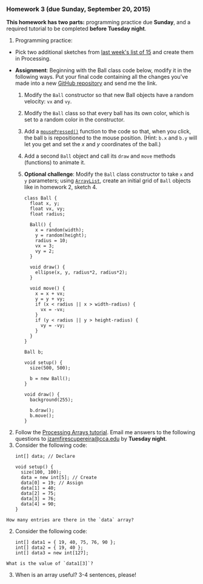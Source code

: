 ### Homework 3 (due Sunday, September 20, 2015)

**This homework has two parts:** programming practice due **Sunday**, and a required tutorial to be completed **before Tuesday night**.

1. Programming practice:
  - Pick two additional sketches from [last week's list of 15](week2.md) and create them in Processing.
  
  - **Assignment**: Beginning with the Ball class code below, modify it in the following ways. Put your final code containing all the changes you've made into a new [GitHub repository](../github-guide.md#to-create-a-new-repository) and send me the link.
    1. Modify the `Ball` constructor so that new Ball objects have a random velocity: `vx` and `vy`.
    2. Modify the `Ball` class so that every ball has its own color, which is set to a random color in the constructor.
    3. Add a [`mousePressed()`](https://processing.org/reference/mousePressed_.html) function to the code so that, when you click, the ball `b` is repositioned to the mouse position. (Hint: `b.x` and `b.y` will let you get and set the *x* and *y* coordinates of the ball.)
    4. Add a second `Ball` object and call its `draw` and `move` methods (functions) to animate it.
    5. **Optional challenge**: Modify the `Ball` class constructor to take `x` and `y` parameters; using [`ArrayList`](https://processing.org/reference/ArrayList.html), create an initial grid of `Ball` objects like in homework 2, sketch 4.
    
        ```Processing
        class Ball {
          float x, y;
          float vx, vy;
          float radius;

          Ball() {
            x = random(width);
            y = random(height);
            radius = 10;
            vx = 3;
            vy = 2;
          }

          void draw() {
            ellipse(x, y, radius*2, radius*2);
          }

          void move() {
            x = x + vx;
            y = y + vy;
            if (x < radius || x > width-radius) {
              vx = -vx;
            }
            if (y < radius || y > height-radius) {
              vy = -vy;
            }
          }
        }

        Ball b;

        void setup() {
          size(500, 500);

          b = new Ball();
        }

        void draw() {
          background(255);

          b.draw();
          b.move();
        }
        ```

2. Follow the [Processing Arrays tutorial](https://processing.org/tutorials/arrays/). Email me answers to the following questions to [jzamfirescupereira@cca.edu](mailto:jzamfirescupereira@cca.edu) by **Tuesday night**.
  1. Consider the following code:
        ```Processing
        int[] data; // Declare

        void setup() {
          size(100, 100);
          data = new int[5]; // Create
          data[0] = 19; // Assign
          data[1] = 40;
          data[2] = 75;
          data[3] = 76;
          data[4] = 90;
        }
        ```
    How many entries are there in the `data` array?
    
  2. Consider the following code:
        ```Processing
        int[] data1 = { 19, 40, 75, 76, 90 };
        int[] data2 = { 19, 40 };
        int[] data3 = new int[127];
        ```
    What is the value of `data1[3]`?
    
  3. When is an array useful? 3-4 sentences, please!